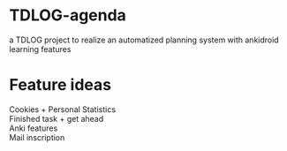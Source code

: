 # TDLOG-agenda
a TDLOG project to realize an automatized planning system with ankidroid learning features

# Feature ideas
Cookies + Personal Statistics \
Finished task + get ahead \
Anki features \
Mail inscription